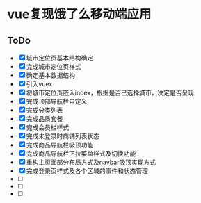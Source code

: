# vue复现饿了么移动端应用



## ToDo

- [x] 城市定位页基本结构确定
- [x] 完成城市定位页样式
- [x] 确定基本数据结构
- [x] 引入vuex
- [x] 将城市定位页嵌入index，根据是否已选择城市，决定是否呈现
- [x] 完成顶部导航栏自定义
- [x] 完成分类列表
- [x] 完成品质套餐
- [x] 完成会员栏样式
- [x] 完成未登录时商铺列表状态
- [x] 完成商品导航栏吸顶功能
- [x] 完成商品导航栏下拉菜单样式及切换功能
- [x] 重构主页面部分布局方式及navbar吸顶实现方式
- [x] 完成登录页样式及各个区域的事件和状态管理
- [ ] 
- [ ] 
- [ ] 